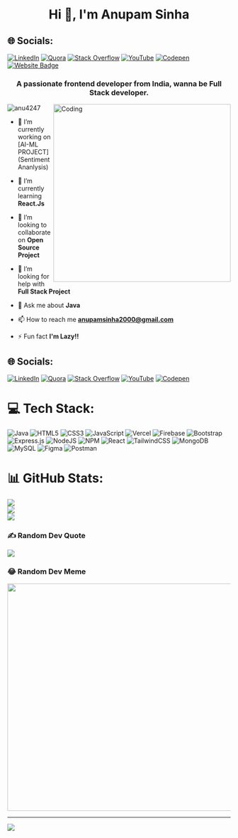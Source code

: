 

<h1 align="center">Hi 👋, I'm Anupam Sinha</h1>




## 🌐 Socials:
[![LinkedIn](https://img.shields.io/badge/LinkedIn-%230077B5.svg?logo=linkedin&logoColor=white)](https://linkedin.com/in/https://www.linkedin.com/in/anupam-sinha-3377a4227/) [![Quora](https://img.shields.io/badge/Quora-%23B92B27.svg?logo=Quora&logoColor=white)](https://quora.com/profile/Anupam-Sinha-71) [![Stack Overflow](https://img.shields.io/badge/-Stackoverflow-FE7A16?logo=stack-overflow&logoColor=white)](https://stackoverflow.com/users/21888905) [![YouTube](https://img.shields.io/badge/YouTube-%23FF0000.svg?logo=YouTube&logoColor=white)](https://youtube.com/@@FOZYHERO) [![Codepen](https://img.shields.io/badge/Codepen-000000?style=for-the-badge&logo=codepen&logoColor=white)](https://codepen.io/@skilledcoder07) 
[![Website Badge](https://img.shields.io/badge/WebSite-Anupam-green)](https://anu4247.github.io/)

<h3 align="center">A passionate frontend developer from India, wanna be Full Stack developer.</h3>


<img align="right" alt="Coding" width="400" src="https://media.tenor.com/rePDfDWO3XoAAAAd/hacking.gif">





<p align="left"> <img src="https://komarev.com/ghpvc/?username=anu4247&label=Profile%20views&color=0e75b6&style=flat" alt="anu4247" /> </p>

- 🔭 I’m currently working on [AI-ML PROJECT](Sentiment Ananlysis)

- 🌱 I’m currently learning **React.Js**

- 👯 I’m looking to collaborate on **Open Source Project**

- 🤝 I’m looking for help with **Full Stack Project**

- 💬 Ask me about **Java**

- 📫 How to reach me **anupamsinha2000@gmail.com**

- ⚡ Fun fact **I'm Lazy!!**


## 🌐 Socials:
[![LinkedIn](https://img.shields.io/badge/LinkedIn-%230077B5.svg?logo=linkedin&logoColor=white)](https://linkedin.com/in/https://www.linkedin.com/in/anupam-sinha-3377a4227/) [![Quora](https://img.shields.io/badge/Quora-%23B92B27.svg?logo=Quora&logoColor=white)](https://quora.com/profile/Anupam-Sinha-71) [![Stack Overflow](https://img.shields.io/badge/-Stackoverflow-FE7A16?logo=stack-overflow&logoColor=white)](https://stackoverflow.com/users/21888905) [![YouTube](https://img.shields.io/badge/YouTube-%23FF0000.svg?logo=YouTube&logoColor=white)](https://youtube.com/@@FOZYHERO) [![Codepen](https://img.shields.io/badge/Codepen-000000?style=for-the-badge&logo=codepen&logoColor=white)](https://codepen.io/@skilledcoder07) 

# 💻 Tech Stack:
![Java](https://img.shields.io/badge/java-%23ED8B00.svg?style=for-the-badge&logo=java&logoColor=white) ![HTML5](https://img.shields.io/badge/html5-%23E34F26.svg?style=for-the-badge&logo=html5&logoColor=white) ![CSS3](https://img.shields.io/badge/css3-%231572B6.svg?style=for-the-badge&logo=css3&logoColor=white) ![JavaScript](https://img.shields.io/badge/javascript-%23323330.svg?style=for-the-badge&logo=javascript&logoColor=%23F7DF1E)  ![Vercel](https://img.shields.io/badge/vercel-%23000000.svg?style=for-the-badge&logo=vercel&logoColor=white) ![Firebase](https://img.shields.io/badge/firebase-%23039BE5.svg?style=for-the-badge&logo=firebase) ![Bootstrap](https://img.shields.io/badge/bootstrap-%23563D7C.svg?style=for-the-badge&logo=bootstrap&logoColor=white) ![Express.js](https://img.shields.io/badge/express.js-%23404d59.svg?style=for-the-badge&logo=express&logoColor=%2361DAFB) ![NodeJS](https://img.shields.io/badge/node.js-6DA55F?style=for-the-badge&logo=node.js&logoColor=white) ![NPM](https://img.shields.io/badge/NPM-%23000000.svg?style=for-the-badge&logo=npm&logoColor=white) ![React](https://img.shields.io/badge/react-%2320232a.svg?style=for-the-badge&logo=react&logoColor=%2361DAFB) ![TailwindCSS](https://img.shields.io/badge/tailwindcss-%2338B2AC.svg?style=for-the-badge&logo=tailwind-css&logoColor=white) ![MongoDB](https://img.shields.io/badge/MongoDB-%234ea94b.svg?style=for-the-badge&logo=mongodb&logoColor=white) ![MySQL](https://img.shields.io/badge/mysql-%2300f.svg?style=for-the-badge&logo=mysql&logoColor=white) 	![Figma](https://img.shields.io/badge/figma-%23F24E1E.svg?style=for-the-badge&logo=figma&logoColor=white) ![Postman](https://img.shields.io/badge/Postman-FF6C37?style=for-the-badge&logo=postman&logoColor=white) 
# 📊 GitHub Stats:
![](https://github-readme-stats.vercel.app/api?username=Anu4247&theme=dark&hide_border=false&include_all_commits=false&count_private=false)<br/>
![](https://github-readme-streak-stats.herokuapp.com/?user=Anu4247&theme=dark&hide_border=false)<br/>
![](https://github-readme-stats.vercel.app/api/top-langs/?username=Anu4247&theme=dark&hide_border=false&include_all_commits=false&count_private=false&layout=compact)

### ✍️ Random Dev Quote
![](https://quotes-github-readme.vercel.app/api?type=horizontal&theme=radical)

### 😂 Random Dev Meme
<img src="https://rm.up.railway.app/" width="512px"/>

---
[![](https://visitcount.itsvg.in/api?id=Anu4247&icon=7&color=0)](https://visitcount.itsvg.in)

<!-- Proudly created with GPRM ( https://gprm.itsvg.in ) -->



